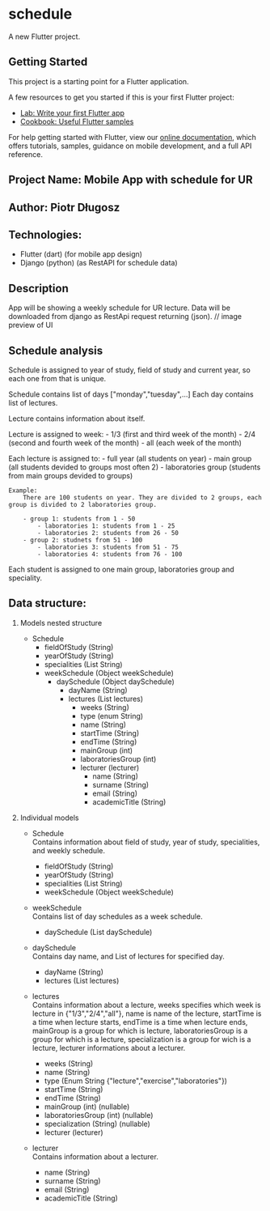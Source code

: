 # schedule

A new Flutter project.

## Getting Started

This project is a starting point for a Flutter application.

A few resources to get you started if this is your first Flutter project:

- [Lab: Write your first Flutter app](https://flutter.dev/docs/get-started/codelab)
- [Cookbook: Useful Flutter samples](https://flutter.dev/docs/cookbook)

For help getting started with Flutter, view our
[online documentation](https://flutter.dev/docs), which offers tutorials,
samples, guidance on mobile development, and a full API reference.

## Project Name: Mobile App with schedule for UR
## Author: Piotr Długosz

## Technologies: 
- Flutter (dart) (for mobile app design)
- Django (python) (as RestAPI for schedule data)

## Description
App will be showing a weekly schedule for UR lecture.
Data will be downloaded from django as RestApi request returning (json).
// image preview of UI

## Schedule analysis
Schedule is assigned to year of study, field of study and current year, so each one from that is unique.
    
Schedule contains list of days ["monday","tuesday",...]
Each day contains list of lectures.

Lecture contains information about itself.

Lecture is assigned to week:
    - 1/3 (first and third week of the month)
    - 2/4 (second and fourth week of the month)
    - all (each week of the month)

Each lecture is assigned to:
    - full year (all students on year)
    - main group (all students devided to groups most often 2)
    - laboratories group (students from main groups devided to groups)

    Example:
        There are 100 students on year. They are divided to 2 groups, each group is divided to 2 laboratories group.

        - group 1: students from 1 - 50
            - laboratories 1: students from 1 - 25
            - laboratories 2: students from 26 - 50
        - group 2: studnets from 51 - 100
            - laboratories 3: students from 51 - 75
            - laboratories 4: students from 76 - 100

Each student is assigned to one main group, laboratories group and speciality.

## Data structure:
1. Models nested structure
    - Schedule 
        - fieldOfStudy (String)
        - yearOfStudy (String)
        - specialities (List String)
        - weekSchedule (Object weekSchedule)
            - daySchedule (Object daySchedule)
                - dayName (String)
                - lectures (List lectures)
                    - weeks (String)
                    - type (enum String)
                    - name (String)
                    - startTime (String)
                    - endTime (String)
                    - mainGroup (int)
                    - laboratoriesGroup (int)
                    - lecturer (lecturer)
                        - name (String)
                        - surname (String)
                        - email (String)
                        - academicTitle (String)
1. Individual models
    
    - Schedule  
         Contains information about field of study, year of study, specialities,
         and weekly schedule.
        - fieldOfStudy (String)
        - yearOfStudy (String)
        - specialities (List String)
        - weekSchedule (Object weekSchedule)

    - weekSchedule  
        Contains list of day schedules as a week schedule.
        - daySchedule (List daySchedule)

    - daySchedule  
        Contains day name, and List of lectures for specified day.
        - dayName (String)
        - lectures (List lectures)

    - lectures  
        Contains information about a lecture, weeks specifies which week is lecture in {"1/3","2/4","all"}, name is name of the lecture, startTime is a time when lecture starts, endTime is a time when lecture ends, mainGroup is a group for which is lecture, laboratoriesGroup is a group for which is a lecture, specialization is a group for wich is a lecture, lecturer informations about a lecturer.
        - weeks (String)
        - name (String)
        - type (Enum String {"lecture","exercise","laboratories"})
        - startTime (String)
        - endTime (String)
        - mainGroup (int) (nullable)
        - laboratoriesGroup (int) (nullable)
        - specialization (String) (nullable)
        - lecturer (lecturer)
    
    - lecturer  
        Contains information about a lecturer.
        - name (String)
        - surname (String)
        - email (String)
        - academicTitle (String)